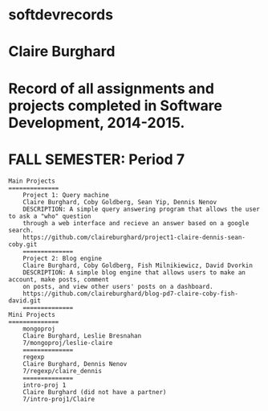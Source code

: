 softdevrecords
==============
Claire Burghard
==============
Record of all assignments and projects completed in Software Development, 2014-2015. 
==============
FALL SEMESTER: Period 7
==============
    Main Projects 
    ==============
        Project 1: Query machine 
        Claire Burghard, Coby Goldberg, Sean Yip, Dennis Nenov
        DESCRIPTION: A simple query answering program that allows the user to ask a "who" question
        through a web interface and recieve an answer based on a google search. 
        https://github.com/claireburghard/project1-claire-dennis-sean-coby.git
        ==============
        Project 2: Blog engine 
        Claire Burghard, Coby Goldberg, Fish Milnikiewicz, David Dvorkin
        DESCRIPTION: A simple blog engine that allows users to make an account, make posts, comment
        on posts, and view other users' posts on a dashboard.
        https://github.com/claireburghard/blog-pd7-claire-coby-fish-david.git
        ==============
    Mini Projects 
    ==============
        mongoproj
        Claire Burghard, Leslie Bresnahan 
        7/mongoproj/leslie-claire
        ==============
        regexp
        Claire Burghard, Dennis Nenov
        7/regexp/claire_dennis
        ==============
        intro-proj 1
        Claire Burghard (did not have a partner) 
        7/intro-proj1/Claire



